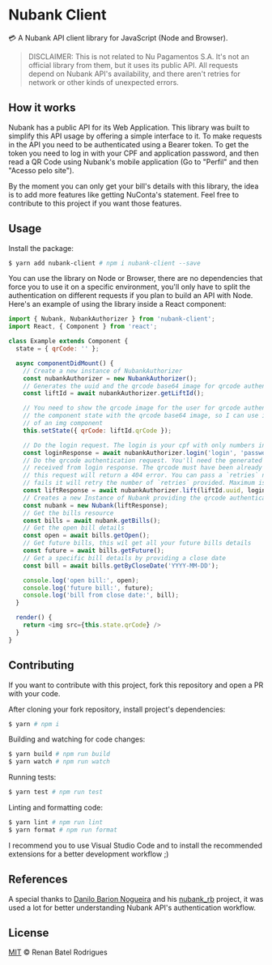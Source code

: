 # Nubank Client

💳 A Nubank API client library for JavaScript (Node and Browser).

> DISCLAIMER: This is not related to Nu Pagamentos S.A. It's not an official library from them, but it uses its public API. All requests depend on Nubank API's availability, and there aren't retries for network or other kinds of unexpected errors.

## How it works

Nubank has a public API for its Web Application. This library was built to simplify this API usage by offering a simple interface to it. To make requests in the API you need to be authenticated using a Bearer token. To get the token you need to log in with your CPF and application password, and then read a QR Code using Nubank's mobile application (Go to "Perfil" and then "Acesso pelo site").

By the moment you can only get your bill's details with this library, the idea is to add more features like getting NuConta's statement. Feel free to contribute to this project if you want those features.

## Usage

Install the package:

```sh
$ yarn add nubank-client # npm i nubank-client --save
```

You can use the library on Node or Browser, there are no dependencies that force you to use it on a specific environment, you'll only have to split the authentication on different requests if you plan to build an API with Node. Here's an example of using the library inside a React component:

```javascript
import { Nubank, NubankAuthorizer } from 'nubank-client';
import React, { Component } from 'react';

class Example extends Component {
  state = { qrCode: '' };

  async componentDidMount() {
    // Create a new instance of NubankAuthorizer
    const nubankAuthorizer = new NubankAuthorizer();
    // Generates the uuid and the qrcode base64 image for qrcode authentication
    const liftId = await nubankAuthorizer.getLiftId();

    // You need to show the qrcode image for the user for qrcode authentication. Here I'm updating
    // the component state with the qrcode base64 image, so I can use it to update the `src` value
    // of an img component
    this.setState({ qrCode: liftId.qrCode });

    // Do the login request. The login is your cpf with only numbers in it.
    const loginResponse = await nubankAuthorizer.login('login', 'password');
    // Do the qrcode authentication request. You'll need the generated uuid and the access_token
    // received from login response. The qrcode must have been already read by the user, otherwise
    // this request will return a 404 error. You can pass a `retries` number, so if the request
    // fails it will retry the number of `retries` provided. Maximum is 15.
    const liftResponse = await nubankAuthorizer.lift(liftId.uuid, loginResponse.access_token, 15);
    // Creates a new Instance of Nubank providing the qrcode authentication response
    const nubank = new Nubank(liftResponse);
    // Get the bills resource
    const bills = await nubank.getBills();
    // Get the open bill details
    const open = await bills.getOpen();
    // Get future bills, this wil get all your future bills details
    const future = await bills.getFuture();
    // Get a specific bill details by providing a close date
    const bill = await bills.getByCloseDate('YYYY-MM-DD');

    console.log('open bill:', open);
    console.log('future bill:', future);
    console.log('bill from close date:', bill);
  }

  render() {
    return <img src={this.state.qrCode} />
  }
}
```

## Contributing

If you want to contribute with this project, fork this repository and open a PR with your code.

After cloning your fork repository, install project's dependencies:

```sh
$ yarn # npm i
```

Building and watching for code changes:

```sh
$ yarn build # npm run build
$ yarn watch # npm run watch
```

Running tests:

```sh
$ yarn test # npm run test
```

Linting and formatting code:

```sh
$ yarn lint # npm run lint
$ yarn format # npm run format
```

I recommend you to use Visual Studio Code and to install the recommended extensions for a better development workflow ;)

## References

A special thanks to [Danilo Barion Nogueira](https://github.com/danilobarion1986) and his [nubank_rb](https://github.com/danilobarion1986/nubank_rb) project, it was used a lot for better understanding Nubank API's authentication workflow.

## License

[MIT](https://github.com/renanbatel/nubank-client/blob/master/LICENCE) © Renan Batel Rodrigues
